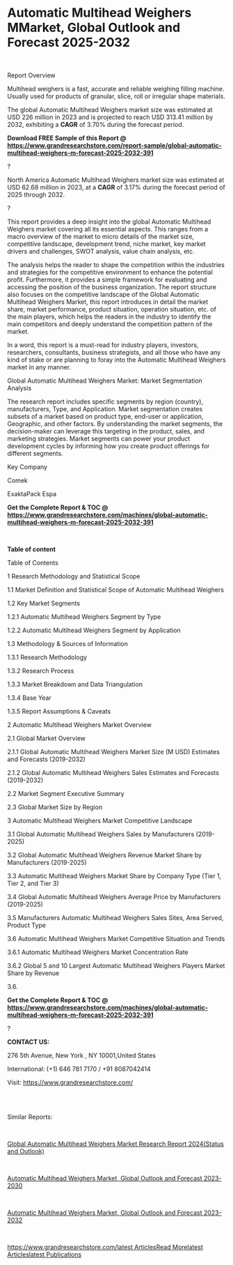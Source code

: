 <h1>Automatic Multihead Weighers MMarket, Global Outlook and Forecast 2025-2032</h1><br/><p>Report Overview</p>
 
 
 
 <p>Multihead weighers is a fast, accurate and reliable weighing filling machine. Usually used for products of granular, slice, roll or irregular shape materials.</p>
 
 
 
 <p>The global Automatic Multihead Weighers market size was estimated at USD 226 million in 2023 and is projected to reach USD 313.41 million by 2032, exhibiting a <strong>CAGR</strong> of 3.70% during the forecast period.</p>
 
 
 
 <div><b>Download FREE Sample of this Report @ <a href="https://www.grandresearchstore.com/report-sample/global-automatic-multihead-weighers-m-forecast-2025-2032-391">https://www.grandresearchstore.com/report-sample/global-automatic-multihead-weighers-m-forecast-2025-2032-391</a></b></div>
 
 
 
 <p>? </p>
 
 
 
 <p>North America Automatic Multihead Weighers market size was estimated at USD 62.68 million in 2023, at a <strong>CAGR</strong> of 3.17% during the forecast period of 2025 through 2032.</p>
 
 
 
 <p>? </p>
 
 
 
 <p>This report provides a deep insight into the global Automatic Multihead Weighers market covering all its essential aspects. This ranges from a macro overview of the market to micro details of the market size, competitive landscape, development trend, niche market, key market drivers and challenges, SWOT analysis, value chain analysis, etc.</p>
 
 
 
 <p>The analysis helps the reader to shape the competition within the industries and strategies for the competitive environment to enhance the potential profit. Furthermore, it provides a simple framework for evaluating and accessing the position of the business organization. The report structure also focuses on the competitive landscape of the Global Automatic Multihead Weighers Market, this report introduces in detail the market share, market performance, product situation, operation situation, etc. of the main players, which helps the readers in the industry to identify the main competitors and deeply understand the competition pattern of the market.</p>
 
 
 
 <p>In a word, this report is a must-read for industry players, investors, researchers, consultants, business strategists, and all those who have any kind of stake or are planning to foray into the Automatic Multihead Weighers market in any manner.</p>
 
 
 
 <p>Global Automatic Multihead Weighers Market: Market Segmentation Analysis</p>
 
 
 
 <p>The research report includes specific segments by region (country), manufacturers, Type, and Application. Market segmentation creates subsets of a market based on product type, end-user or application, Geographic, and other factors. By understanding the market segments, the decision-maker can leverage this targeting in the product, sales, and marketing strategies. Market segments can power your product development cycles by informing how you create product offerings for different segments.</p>
 
 
 
 <p>Key Company</p>
 
 
 
 <p>Comek</p>
 
 
 
 <p>ExaktaPack Espa</p>
 
 
 
 <div><b>Get the Complete Report & TOC @ <a href="https://www.grandresearchstore.com/machines/global-automatic-multihead-weighers-m-forecast-2025-2032-391">https://www.grandresearchstore.com/machines/global-automatic-multihead-weighers-m-forecast-2025-2032-391</a></b></div>
 
 
 
 <p><br />
 
 <b>Table of content</b></p>
 
 
 
 <p>Table of Contents<br />
 
 1 Research Methodology and Statistical Scope<br />
 
 1.1 Market Definition and Statistical Scope of Automatic Multihead Weighers<br />
 
 1.2 Key Market Segments<br />
 
 1.2.1 Automatic Multihead Weighers Segment by Type<br />
 
 1.2.2 Automatic Multihead Weighers Segment by Application<br />
 
 1.3 Methodology & Sources of Information<br />
 
 1.3.1 Research Methodology<br />
 
 1.3.2 Research Process<br />
 
 1.3.3 Market Breakdown and Data Triangulation<br />
 
 1.3.4 Base Year<br />
 
 1.3.5 Report Assumptions & Caveats<br />
 
 2 Automatic Multihead Weighers Market Overview<br />
 
 2.1 Global Market Overview<br />
 
 2.1.1 Global Automatic Multihead Weighers Market Size (M USD) Estimates and Forecasts (2019-2032)<br />
 
 2.1.2 Global Automatic Multihead Weighers Sales Estimates and Forecasts (2019-2032)<br />
 
 2.2 Market Segment Executive Summary<br />
 
 2.3 Global Market Size by Region<br />
 
 3 Automatic Multihead Weighers Market Competitive Landscape<br />
 
 3.1 Global Automatic Multihead Weighers Sales by Manufacturers (2019-2025)<br />
 
 3.2 Global Automatic Multihead Weighers Revenue Market Share by Manufacturers (2019-2025)<br />
 
 3.3 Automatic Multihead Weighers Market Share by Company Type (Tier 1, Tier 2, and Tier 3)<br />
 
 3.4 Global Automatic Multihead Weighers Average Price by Manufacturers (2019-2025)<br />
 
 3.5 Manufacturers Automatic Multihead Weighers Sales Sites, Area Served, Product Type<br />
 
 3.6 Automatic Multihead Weighers Market Competitive Situation and Trends<br />
 
 3.6.1 Automatic Multihead Weighers Market Concentration Rate<br />
 
 3.6.2 Global 5 and 10 Largest Automatic Multihead Weighers Players Market Share by Revenue<br />
 
 3.6.</p>
 
 
 
 <div><b>Get the Complete Report & TOC @ <a href="https://www.grandresearchstore.com/machines/global-automatic-multihead-weighers-m-forecast-2025-2032-391">https://www.grandresearchstore.com/machines/global-automatic-multihead-weighers-m-forecast-2025-2032-391</a></b></div>
 
 
 
 <p>? </p>
 
 
 
 <p><b>CONTACT US:</b><br />
 
 276 5th Avenue, New York , NY 10001,United States<br />
 
 International: (+1) 646 781 7170 / +91 8087042414<br />
 
 Visit: <a href="https://www.grandresearchstore.com/">https://www.grandresearchstore.com/</a><br />
 
 <br />
 
 <br />
 
 Similar Reports:<br />
 
 <br />
 
 <a href="https://www.grandresearchstore.com/machines/global-automatic-multihead-weighers-2024-620">Global Automatic Multihead Weighers Market Research Report 2024(Status and Outlook)</a><br />
 
 <br />
 
 <a href="https://www.grandresearchstore.com/machines/global-automatic-multihead-weighers-forecast-2023-2030-121">Automatic Multihead Weighers Market, Global Outlook and Forecast 2023-2030</a><br />
 
 <br />
 
 <a href="https://www.grandresearchstore.com/machines/global-automatic-multihead-weighers-forecast-2023-2032-511">Automatic Multihead Weighers Market, Global Outlook and Forecast 2023-2032</a><br />
 
 <br />
 
 <a href="https://gyeongbokgung.com">https://www.grandresearchstore.com/</a><a href="https://hallyeomaritime.com">latest Articles</a><a href="https://jingwansa.com">Read More</a><a href="https://nguoiviet.jp/">latest Articles</a><a href="https://www.intelmarketresearch.com/">latest Publications</a></p>